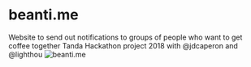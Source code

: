 # beanti.me
Website to send out notifications to groups of people who want to get coffee together
Tanda Hackathon project 2018 with @jdcaperon and @lighthou
![beanti.me](https://i.imgur.com/vrYLLYw.png)
